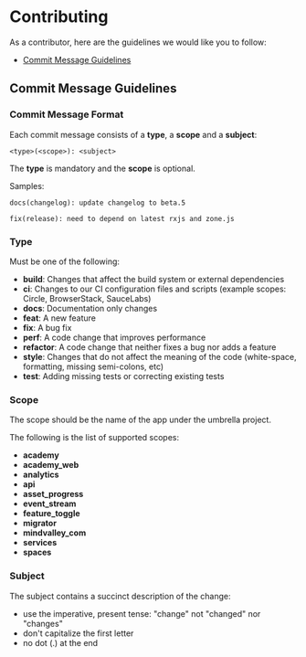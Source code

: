 # Contributing

As a contributor, here are the guidelines we would like you to follow:

 - [Commit Message Guidelines](#commit)

## <a name="commit"></a> Commit Message Guidelines



### Commit Message Format
Each commit message consists of a **type**, a **scope** and a **subject**:

```
<type>(<scope>): <subject>
```

The **type** is mandatory and the **scope** is optional.

Samples:

```
docs(changelog): update changelog to beta.5
```
```
fix(release): need to depend on latest rxjs and zone.js
```

### Type
Must be one of the following:

* **build**: Changes that affect the build system or external dependencies
* **ci**: Changes to our CI configuration files and scripts (example scopes: Circle, BrowserStack, SauceLabs)
* **docs**: Documentation only changes
* **feat**: A new feature
* **fix**: A bug fix
* **perf**: A code change that improves performance
* **refactor**: A code change that neither fixes a bug nor adds a feature
* **style**: Changes that do not affect the meaning of the code (white-space, formatting, missing semi-colons, etc)
* **test**: Adding missing tests or correcting existing tests

### Scope
The scope should be the name of the app under the umbrella project.

The following is the list of supported scopes:

* **academy**
* **academy_web**
* **analytics**
* **api**
* **asset_progress**
* **event_stream**
* **feature_toggle**
* **migrator**
* **mindvalley_com**
* **services**
* **spaces**

### Subject
The subject contains a succinct description of the change:

* use the imperative, present tense: "change" not "changed" nor "changes"
* don't capitalize the first letter
* no dot (.) at the end
